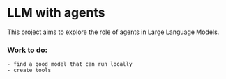 # LLM with agents

This project aims to explore the role of agents in Large Language Models. 

### Work to do:
    - find a good model that can run locally
    - create tools